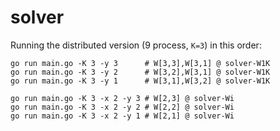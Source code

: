 # solver

Running the distributed version (9 process, `K=3`) in this order:

    go run main.go -K 3 -y 3      # W[3,3],W[3,1] @ solver-W1K
    go run main.go -K 3 -y 2      # W[3,2],W[3,1] @ solver-W1K
    go run main.go -K 3 -y 1      # W[3,1],W[3,2] @ solver-W1K

    go run main.go -K 3 -x 2 -y 3 # W[2,3] @ solver-Wi
    go run main.go -K 3 -x 2 -y 2 # W[2,2] @ solver-Wi
    go run main.go -K 3 -x 2 -y 1 # W[2,1] @ solver-Wi
